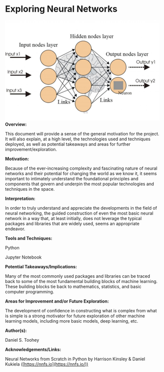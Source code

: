 # **Exploring Neural Networks**
![ExploringNeuralNetworks Image](ExploringNeuralNetworks.jpg)
**Overview:**

This document will provide a sense of the general motivation for the project. It will also explain, at a high level, the technologies used and techniques deployed, as well as potential takeaways and areas for further improvement/exploration.

**Motivation:**

Because of the ever-increasing complexity and fascinating nature of neural networks and their potential for changing the world as we know it, it seems important to intimately understand the foundational principles and components that govern and underpin the most popular technologies and techniques in the space.

**Interpretation:**

In order to truly understand and appreciate the developments in the field of neural networking, the guided construction of even the most basic neural network in a way that, at least initially, does not leverage the typical packages and libraries that are widely used, seems an appropriate endeavor.

**Tools and Techniques:**

Python

Jupyter Notebook

**Potential Takeaways/Implications:**

Many of the most commonly used packages and libraries can be traced back to some of the most fundamental building blocks of machine learning. These building blocks tie back to mathematics, statistics, and basic computer programming.

**Areas for Improvement and/or Future Exploration:**

The development of confidence in constructing what is complex from what is simple is a strong motivator for future exploration of other machine learning models, including more basic models, deep learning, etc.

**Author(s):**

Daniel S. Toohey

**Acknowledgements/Links:**

Neural Networks from Scratch in Python by Harrison Kinsley &amp; Daniel Kukiela ([https://nnfs.io](https://nnfs.io/))